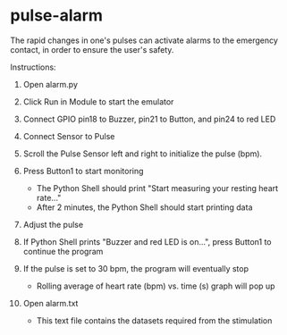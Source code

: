 # pulse-alarm
The rapid changes in one's pulses can activate alarms to the emergency contact, in order to ensure the user's safety. 

Instructions:

1. Open alarm.py

2. Click Run in Module to start the emulator

3. Connect GPIO pin18 to Buzzer, pin21 to Button, and pin24 to red LED 

4. Connect Sensor to Pulse

5. Scroll the Pulse Sensor left and right to initialize the pulse (bpm). 

6. Press Button1 to start monitoring
	- The Python Shell should print "Start measuring your resting heart rate..."
	- After 2 minutes, the Python Shell should start printing data

7. Adjust the pulse

8. If Python Shell prints "Buzzer and red LED is on...", press Button1 to continue the program

9. If the pulse is set to 30 bpm, the program will eventually stop
	- Rolling average of heart rate (bpm) vs. time (s) graph will pop up

10. Open alarm.txt
	- This text file contains the datasets required from the stimulation
